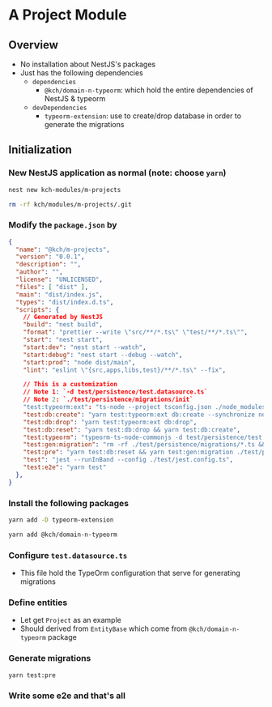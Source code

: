 # A Project Module

## Overview
- No installation about NestJS's packages
- Just has the following dependencies
  - `dependencies`
    - `@kch/domain-n-typeorm`: which hold the entire dependencies of NestJS & typeorm
  - `devDependencies`
    - `typeorm-extension`: use to create/drop database in order to generate the migrations

## Initialization

### New NestJS application as normal (note: choose `yarn`)
```bash
nest new kch-modules/m-projects
```
```bash
rm -rf kch/modules/m-projects/.git
```

### Modify the `package.json` by
```json
{
  "name": "@kch/m-projects",
  "version": "0.0.1",
  "description": "",
  "author": "",
  "license": "UNLICENSED",
  "files": [ "dist" ],
  "main": "dist/index.js",
  "types": "dist/index.d.ts",
  "scripts": {
    // Generated by NestJS
    "build": "nest build",
    "format": "prettier --write \"src/**/*.ts\" \"test/**/*.ts\"",
    "start": "nest start",
    "start:dev": "nest start --watch",
    "start:debug": "nest start --debug --watch",
    "start:prod": "node dist/main",
    "lint": "eslint \"{src,apps,libs,test}/**/*.ts\" --fix",

    // This is a customization
    // Note 1: `-d test/persistence/test.datasource.ts`
    // Note 2: `./test/persistence/migrations/init`
    "test:typeorm:ext": "ts-node --project tsconfig.json ./node_modules/.bin/typeorm-extension -d test/persistence/test.datasource.ts",
    "test:db:create": "yarn test:typeorm:ext db:create --synchronize no",
    "test:db:drop": "yarn test:typeorm:ext db:drop",
    "test:db:reset": "yarn test:db:drop && yarn test:db:create",
    "test:typeorm": "typeorm-ts-node-commonjs -d test/persistence/test.datasource.ts",
    "test:gen:migration": "rm -rf ./test/persistence/migrations/*.ts && yarn build && yarn test:typeorm migration:generate",
    "test:pre": "yarn test:db:reset && yarn test:gen:migration ./test/persistence/migrations/init && yarn test:db:drop",
    "test": "jest --runInBand --config ./test/jest.config.ts",
    "test:e2e": "yarn test"
  },
}
```
### Install the following packages
```bash
yarn add -D typeorm-extension
```
```bash
yarn add @kch/domain-n-typeorm
```

### Configure `test.datasource.ts`
- This file hold the TypeOrm configuration that serve for generating migrations

### Define entities
- Let get `Project` as an example
- Should derived from `EntityBase` which come from `@kch/domain-n-typeorm` package

### Generate migrations
```bash
yarn test:pre
```

### Write some e2e and that's all